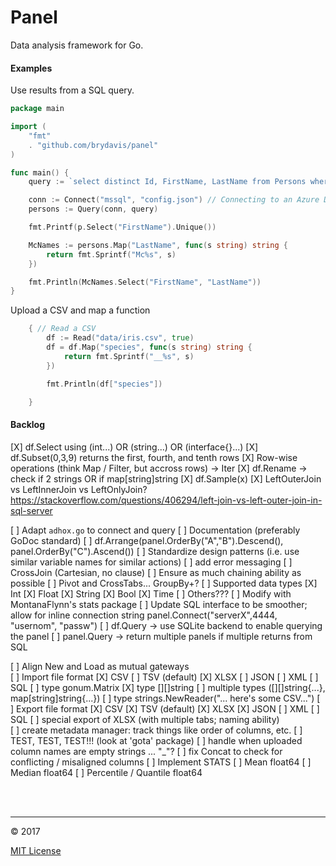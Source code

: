 # Panel


Data analysis framework for Go.

#### Examples

Use results from a SQL query. 
```go
package main

import (
	"fmt"
	. "github.com/brydavis/panel"
)

func main() {
	query := `select distinct Id, FirstName, LastName from Persons where FirstName like 'A%'`

	conn := Connect("mssql", "config.json") // Connecting to an Azure DB for example 
	persons := Query(conn, query)

	fmt.Printf(p.Select("FirstName").Unique())

	McNames := persons.Map("LastName", func(s string) string {
		return fmt.Sprintf("Mc%s", s)
	})

	fmt.Println(McNames.Select("FirstName", "LastName"))
}
```
Upload a CSV and map a function
```go
	{ // Read a CSV
		df := Read("data/iris.csv", true)
		df = df.Map("species", func(s string) string {
			return fmt.Sprintf("__%s", s)
		})

		fmt.Println(df["species"])

	}
```






#### Backlog
[X]	df.Select using (int...) OR (string...) OR (interface{}...) 
[X]	df.Subset(0,3,9) returns the first, fourth, and tenth rows
[X]	Row-wise operations (think Map / Filter, but accross rows) -> Iter
[X]	df.Rename -> check if 2 strings OR if map[string]string
[X]	df.Sample(x)
[X]	LeftOuterJoin vs LeftInnerJoin vs LeftOnlyJoin? https://stackoverflow.com/questions/406294/left-join-vs-left-outer-join-in-sql-server


[ ]	Adapt `adhox.go` to connect and query 
[ ]	Documentation (preferably GoDoc standard) 
[ ]	df.Arrange(panel.OrderBy("A","B").Descend(), panel.OrderBy("C").Ascend())
[ ]	Standardize design patterns (i.e. use similar variable names for similar actions)
[ ]	add error messaging
[ ]	CrossJoin (Cartesian, no clause)
[ ]	Ensure as much chaining ability as possible
[ ]	Pivot and CrossTabs... GroupBy+?
[ ]	Supported data types
		[X]	Int
		[X]	Float
		[X]	String
		[X]	Bool
		[X]	Time
		[ ]	Others???
[ ]	Modify with MontanaFlynn's stats package
[ ]	Update SQL interface to be smoother; allow for inline connection string panel.Connect("serverX",4444, "usernom", "passw")
[ ]	df.Query -> use SQLite backend to enable querying the panel
[ ]	panel.Query -> return multiple panels if multiple returns from SQL

[ ]	Align New and Load as mutual gateways  
[ ]	Import file format 
		[X]	CSV
		[ ]	TSV (default)
		[X]	XLSX
		[ ]	JSON
		[ ]	XML
		[ ]	SQL 
		[ ]	type gonum.Matrix
		[X]	type [][]string
		[ ]	multiple types ([][]string{...}, map[string]string{...})
		[ ]	type strings.NewReader("... here's some CSV...")
[ ]	Export file format 
		[X]	CSV
		[X]	TSV (default)
		[X]	XLSX
		[X]	JSON
		[ ]	XML
		[ ]	SQL 
[ ]	special export of XLSX (with multiple tabs; naming ability)		
[ ]	create metadata manager: track things like order of columns, etc.
[ ]	TEST, TEST, TEST!!! (look at 'gota' package)
[ ]	handle when uploaded column names are empty strings ... "_"?
[ ]	fix Concat to check for conflicting / misaligned columns
[ ]	Implement STATS
		[ ]	Mean float64
		[ ]	Median float64
		[ ]	Percentile / Quantile float64
		


<br>
<br>

<hr>
&copy; 2017 
<!-- [MIT License](https://www.github.com/openwonk/mit_license) -->

[MIT License](https://www.github.com/openwonk/mit_license)
